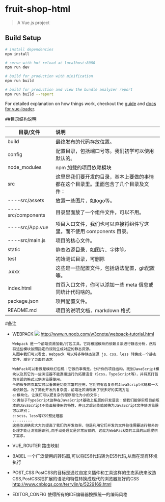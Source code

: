 # fruit-shop-html

> A Vue.js project

## Build Setup

``` bash
# install dependencies
npm install

# serve with hot reload at localhost:8080
npm run dev

# build for production with minification
npm run build

# build for production and view the bundle analyzer report
npm run build --report
```

For detailed explanation on how things work, checkout the [guide](http://vuejs-templates.github.io/webpack/) and [docs for vue-loader](http://vuejs.github.io/vue-loader).



##目录结构说明

|     目录/文件	            |           说明                       |
| --------                |           :------                    |
|build                    |	最终发布的代码存放位置。                |
|config	                  | 配置目录，包括端口号等。我们初学可以使用默认的。|
|node_modules            	| npm 加载的项目依赖模块|
|src	                    | 这里是我们要开发的目录，基本上要做的事情都在这个目录里。里面包含了几个目录及文件：|
|   ----src/assets                   | 放置一些图片，如logo等。|
|   ----src/components               | 目录里面放了一个组件文件，可以不用。|
|   ----src/App.vue                  | 项目入口文件，我们也可以直接将组件写这里，而不使用 components 目录。|
|   ----src/main.js                  | 项目的核心文件。|
|static	                  | 静态资源目录，如图片、字体等。|
|test	                    | 初始测试目录，可删除|
|.xxxx                    |  这些是一些配置文件，包括语法配置，git配置等。|
|index.html               |	首页入口文件，你可以添加一些 meta 信息或同统计代码啥的。|
|package.json             |	项目配置文件。|
|README.md                |	项目的说明文档，markdown 格式|



#备注

* WEBPACK <img src="http://www.runoob.com/wp-content/uploads/2017/01/what-is-webpack.png"/>
  http://www.runoob.com/w3cnote/webpack-tutorial.html
  ```
  Webpack 是一个前端资源加载/打包工具。它将根据模块的依赖关系进行静态分析，然后将这些模块按照指定的规则生成对应的静态资源。
  从图中我们可以看出，Webpack 可以将多种静态资源 js、css、less 转换成一个静态文件，减少了页面的请求
  
  WebPack可以看做是模块打包机：它做的事情是，分析你的项目结构，找到JavaScript模块以及其它的一些浏览器不能直接运行的拓展语言（Scss，TypeScript等），并将其打包为合适的格式以供浏览器使用。
  今的很多网页其实可以看做是功能丰富的应用，它们拥有着复杂的JavaScript代码和一大堆依赖包。为了简化开发的复杂度，前端社区涌现出了很多好的实践方法
  a:模块化，让我们可以把复杂的程序细化为小的文件;
  b:类似于TypeScript这种在JavaScript基础上拓展的开发语言：使我们能够实现目前版本的JavaScript不能直接使用的特性，并且之后还能能装换为JavaScript文件使浏览器可以识别；
  c:scss，less等CSS预处理器
  .........
  这些改进确实大大的提高了我们的开发效率，但是利用它们开发的文件往往需要进行额外的处理才能让浏览器识别,而手动处理又是非常反锁的，这就为WebPack类的工具的出现提供了需求。
  ```

* VUE_ROUTER
  路由映射

* BABEL
  一个广泛使用的转码器,可以将ES6代码转为ES5代码,从而在现有环境执行

* POST_CSS
  PostCSS的目标是通过自定义插件和工具这样的生态系统来改造CSS,PostCSS把扩展的语法和特性转换成现代的浏览器友好的CSS
  http://www.cnblogs.com/terrylin/p/5229169.html
  
* EDITOR_CONFIG
  使得所有的IDE编辑器按照统一的编码风格

